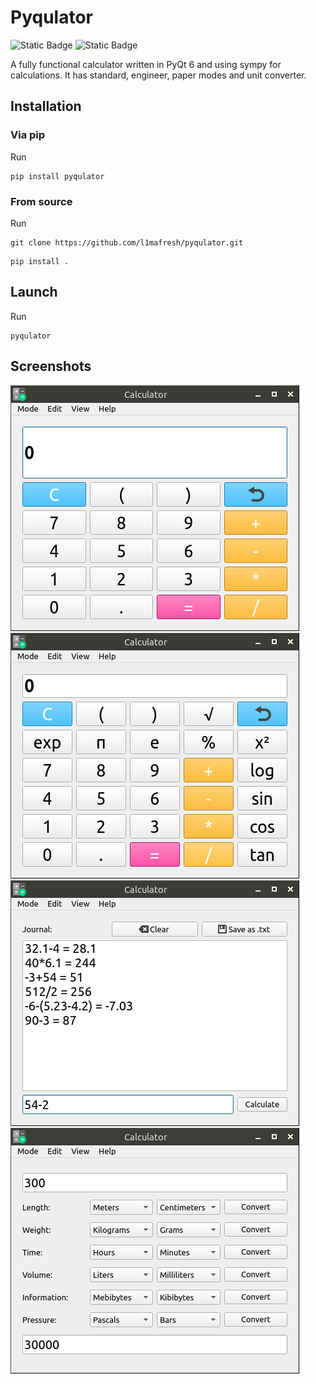 # Pyqulator

![Static Badge](https://img.shields.io/badge/License-GNU_GPL_v3-blue)
![Static Badge](https://img.shields.io/badge/PyQt-6-green)

A fully functional calculator written in PyQt 6 and using sympy for calculations. It has standard, engineer, paper modes and unit converter.

## Installation
### Via pip
Run  
```
pip install pyqulator
```  
### From source
Run  
```
git clone https://github.com/l1mafresh/pyqulator.git
```  
```
pip install .
``` 

## Launch
Run  
```
pyqulator
```

## Screenshots
![Screenshot](https://raw.githubusercontent.com/l1mafresh/pyqulator/main/screenshots/screenshot1.png)
![Screenshot](https://raw.githubusercontent.com/l1mafresh/pyqulator/main/screenshots/screenshot2.png)
![Screenshot](https://raw.githubusercontent.com/l1mafresh/pyqulator/main/screenshots/screenshot3.png)
![Screenshot](https://raw.githubusercontent.com/l1mafresh/pyqulator/main/screenshots/screenshot4.png)
